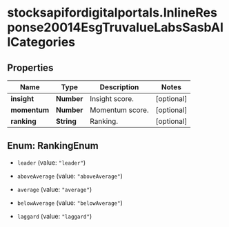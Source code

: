 # stocksapifordigitalportals.InlineResponse20014EsgTruvalueLabsSasbAllCategories

## Properties

Name | Type | Description | Notes
------------ | ------------- | ------------- | -------------
**insight** | **Number** | Insight score. | [optional] 
**momentum** | **Number** | Momentum score. | [optional] 
**ranking** | **String** | Ranking. | [optional] 



## Enum: RankingEnum


* `leader` (value: `"leader"`)

* `aboveAverage` (value: `"aboveAverage"`)

* `average` (value: `"average"`)

* `belowAverage` (value: `"belowAverage"`)

* `laggard` (value: `"laggard"`)





